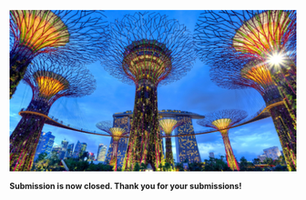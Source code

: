 

![Garden By the Bay](/garden_bay.jpg)


<!---
Please fill in [this form](https://docs.google.com/forms/d/e/1FAIpQLSfsOV5ieUTZIofQRVp8A8HvKMuVfPOz_whRD3sjzpgzI6YXgg/viewform?usp=sf_link) (Google Account needed) to submit either **arXiv reference and one paragraph abstract (+ publication details, if available)**, or **1-page abstract that briefly explains the background/motivation and main results of the work**. Authors are encouraged to include a copy of the full technical paper (either as a pdf or simply as an open-access link), but work-in-progress submissions without a full manuscript will also be considered. 

The submission deadline is **August 31, 2023 (AoE time)**.

Talks and posters will be selected by the workshop organizers based on the relevance of the topic and the significance of the results. Please note that we will not provide referee feedback upon notification, as the organizing committee is small and will need to be focusing on planning other aspects of the event. We appreciate your understanding. 

A list of accepted talks will be available on the conference website at a future date. We will contact presenters once the list is ready. 
--->

**Submission is now closed. Thank you for your submissions!**
